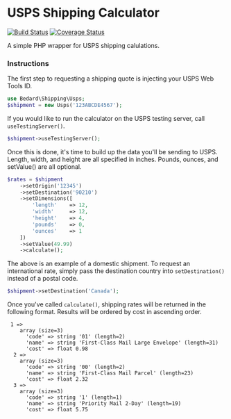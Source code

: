 # USPS Shipping Calculator
[![Build Status](https://travis-ci.org/scottbedard/shipping.svg?branch=master)](https://travis-ci.org/scottbedard/shipping)
[![Coverage Status](https://coveralls.io/repos/scottbedard/shipping/badge.png?branch=master)](https://coveralls.io/r/scottbedard/shipping?branch=master)

A simple PHP wrapper for USPS shipping calulations.

### Instructions
The first step to requesting a shipping quote is injecting your USPS Web Tools ID.

```php
use Bedard\Shipping\Usps;
$shipment = new Usps('123ABCDE4567');
```

If you would like to run the calculator on the USPS testing server, call ```useTestingServer()```.

```php
$shipment->useTestingServer();
```

Once this is done, it's time to build up the data you'll be sending to USPS. Length, width, and height are all specified in inches. Pounds, ounces, and setValue() are all optional.

```php
$rates = $shipment
    ->setOrigin('12345')
    ->setDestination('90210')
    ->setDimensions([
        'length'    => 12,
        'width'     => 12,
        'height'    => 4,
        'pounds'    => 0,
        'ounces'    => 1
    ])
    ->setValue(49.99)
    ->calculate();
```

The above is an example of a domestic shipment. To request an international rate, simply pass the destination country into ```setDestination()``` instead of a postal code.

```php
$shipment->setDestination('Canada');
```

Once you've called ```calculate()```, shipping rates will be returned in the following format. Results will be ordered by cost in ascending order.

```
 1 => 
    array (size=3)
      'code' => string '01' (length=2)
      'name' => string 'First-Class Mail Large Envelope' (length=31)
      'cost' => float 0.98
  2 => 
    array (size=3)
      'code' => string '00' (length=2)
      'name' => string 'First-Class Mail Parcel' (length=23)
      'cost' => float 2.32
  3 => 
    array (size=3)
      'code' => string '1' (length=1)
      'name' => string 'Priority Mail 2-Day' (length=19)
      'cost' => float 5.75
```